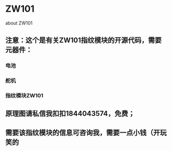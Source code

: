 # ZW101
about ZW101 
## 注意：这个是有关ZW101指纹模块的开源代码，需要元器件：
### 电池
### 舵机
### 指纹模块ZW101
## 原理图请私信我扣扣1844043574，免费；
## 需要该指纹模块的信息可咨询我，需要一点小钱（开玩笑的
